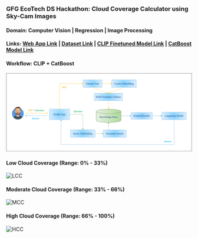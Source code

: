### GFG EcoTech DS Hackathon: Cloud Coverage Calculator using Sky-Cam Images

#### Domain: Computer Vision | Regression | Image Processing

#### Links: [Web App Link](https://huggingface.co/spaces/mykeysid10/gradio-cloud-coverage)  |  [Dataset Link](https://huggingface.co/spaces/mykeysid10/gradio-cloud-coverage)  |  [CLIP Finetuned Model Link](https://drive.google.com/file/d/1NyhuqLyiHzXft6227LD3uJyahVgDb0Pe/view?usp=sharing)  |  [CatBoost Model Link](https://drive.google.com/file/d/15v7tcVPIfufBPIHRFPikgeC232s7MN3h/view?usp=sharing) 

#### Workflow: CLIP + CatBoost

![Workflow](https://raw.githubusercontent.com/mykeysid10/Invoice-PDF-QnA-System/main/Workflow.PNG)

#### Low Cloud Coverage (Range: 0% - 33%)

![LCC](https://raw.githubusercontent.com/mykeysid10/EcoTech-Data-Science-GfG-Hackathon-Cloud-Coverage-Calculator/main/Sample_UI_Test_Set/low/20160826164000.raw.jpg?token=GHSAT0AAAAAAB2UK7QA2TTVM3L72WH23ZRAZIDGXHQ)

#### Moderate Cloud Coverage (Range: 33% - 66%)

![MCC](https://raw.githubusercontent.com/mykeysid10/EcoTech-Data-Science-GfG-Hackathon-Cloud-Coverage-Calculator/main/Sample_UI_Test_Set/moderate/20160902133000.raw.jpg?token=GHSAT0AAAAAAB2UK7QA4GR2DSZ4TVR6Y3UMZIDGWZQ)

#### High Cloud Coverage (Range: 66% - 100%)

![HCC](https://raw.githubusercontent.com/mykeysid10/EcoTech-Data-Science-GfG-Hackathon-Cloud-Coverage-Calculator/main/Sample_UI_Test_Set/high/20180616130000.raw.jpg?token=GHSAT0AAAAAAB2UK7QBMXHHLC7PMQDZOO4SZIDGWMQ)
